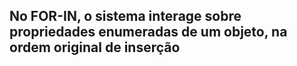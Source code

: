## No FOR-IN, o sistema interage sobre propriedades enumeradas de um objeto, na ordem original de inserção
